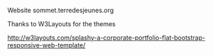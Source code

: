 Website sommet.terredesjeunes.org

Thanks to W3Layouts for the themes

http://w3layouts.com/splashy-a-corporate-portfolio-flat-bootstrap-responsive-web-template/

